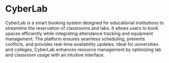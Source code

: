 # CyberLab

CyberLab is a smart booking system designed for educational institutions to streamline the reservation of classrooms and labs. It allows users to book spaces efficiently while integrating attendance tracking and equipment management. The platform ensures seamless scheduling, prevents conflicts, and provides real-time availability updates. Ideal for universities and colleges, CyberLab enhances resource management by optimizing lab and classroom usage with an intuitive interface.
